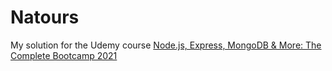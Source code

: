 # Natours

My solution for the Udemy course [Node.js, Express, MongoDB & More: The Complete Bootcamp 2021](https://www.udemy.com/course/nodejs-express-mongodb-bootcamp/)
